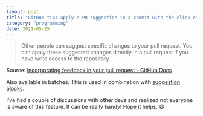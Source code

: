 ```yaml
---
layout: post
title: "GitHub tip: apply a PR suggestion in a commit with the click of a button"
category: "programming"
date: 2021-05-25
---
```


> Other people can suggest specific changes to your pull request. You can apply these suggested changes directly in a pull request if you have write access to the repository.

Source: [Incorporating feedback in your pull request - GitHub Docs](https://docs.github.com/en/github/collaborating-with-issues-and-pull-requests/reviewing-changes-in-pull-requests/incorporating-feedback-in-your-pull-request#applying-a-suggested-change)

Also available in batches.  This is used in combination with [suggestion blocks](https://docs.github.com/en/github/collaborating-with-issues-and-pull-requests/reviewing-changes-in-pull-requests/commenting-on-a-pull-request).

I've had a couple of discussions with other devs and realized not everyone is aware of this feature.  It can be really handy!  Hope it helps.  😄
